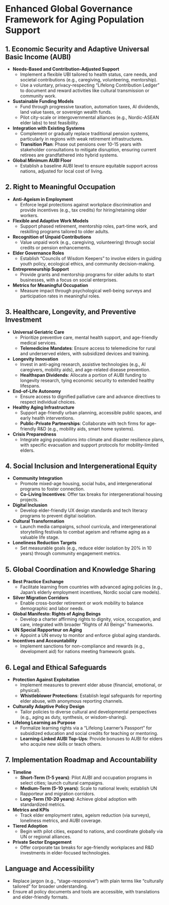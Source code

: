 # Enhanced Global Governance Framework for Aging Population Support

## 1. Economic Security and Adaptive Universal Basic Income (AUBI)
- **Needs-Based and Contribution-Adjusted Support**  
  - Implement a flexible UBI tailored to health status, care needs, and societal contributions (e.g., caregiving, volunteering, mentorship).  
  - Use a voluntary, privacy-respecting “Lifelong Contribution Ledger” to document and reward activities like cultural transmission or community work.  
- **Sustainable Funding Models**  
  - Fund through progressive taxation, automation taxes, AI dividends, land value taxes, or sovereign wealth funds.  
  - Pilot city-scale or intergovernmental alliances (e.g., Nordic-ASEAN elder labs) to test feasibility.  
- **Integration with Existing Systems**  
  - Complement or gradually replace traditional pension systems, particularly in regions with weak retirement infrastructures.  
  - **Transition Plan**: Phase out pensions over 10-15 years with stakeholder consultations to mitigate disruption, ensuring current retirees are grandfathered into hybrid systems.  
- **Global Minimum AUBI Floor**  
  - Establish a baseline AUBI level to ensure equitable support across nations, adjusted for local cost of living.

## 2. Right to Meaningful Occupation
- **Anti-Ageism in Employment**  
  - Enforce legal protections against workplace discrimination and provide incentives (e.g., tax credits) for hiring/retaining older workers.  
- **Flexible and Adaptive Work Models**  
  - Support phased retirement, mentorship roles, part-time work, and reskilling programs tailored to older adults.  
- **Recognition of Unpaid Contributions**  
  - Value unpaid work (e.g., caregiving, volunteering) through social credits or pension enhancements.  
- **Elder Governance Roles**  
  - Establish “Councils of Wisdom Keepers” to involve elders in guiding youth policy, ecological ethics, and community decision-making.  
- **Entrepreneurship Support**  
  - Provide grants and mentorship programs for older adults to start businesses, with a focus on social enterprises.  
- **Metrics for Meaningful Occupation**  
  - Measure impact through psychological well-being surveys and participation rates in meaningful roles.

## 3. Healthcare, Longevity, and Preventive Investment
- **Universal Geriatric Care**  
  - Prioritize preventive care, mental health support, and age-friendly medical services.  
  - **Telemedicine Mandates**: Ensure access to telemedicine for rural and underserved elders, with subsidized devices and training.  
- **Longevity Innovation**  
  - Invest in anti-aging research, assistive technologies (e.g., AI caregivers, mobility aids), and age-related disease prevention.  
  - **Healthspan Dividends**: Allocate a portion of AUBI funding to longevity research, tying economic security to extended healthy lifespans.  
- **End-of-Life Autonomy**  
  - Ensure access to dignified palliative care and advance directives to respect individual choices.  
- **Healthy Aging Infrastructure**  
  - Support age-friendly urban planning, accessible public spaces, and early health interventions.  
  - **Public-Private Partnerships**: Collaborate with tech firms for age-friendly R&D (e.g., mobility aids, smart home systems).  
- **Crisis Preparedness**  
  - Integrate aging populations into climate and disaster resilience plans, with specific evacuation and support protocols for mobility-limited elders.

## 4. Social Inclusion and Intergenerational Equity
- **Community Integration**  
  - Promote mixed-age housing, social hubs, and intergenerational programs to foster connection.  
  - **Co-Living Incentives**: Offer tax breaks for intergenerational housing projects.  
- **Digital Inclusion**  
  - Develop elder-friendly UX design standards and tech literacy programs to prevent digital isolation.  
- **Cultural Transformation**  
  - Launch media campaigns, school curricula, and intergenerational storytelling festivals to combat ageism and reframe aging as a valuable life stage.  
- **Loneliness Reduction Targets**  
  - Set measurable goals (e.g., reduce elder isolation by 20% in 10 years) through community engagement metrics.

## 5. Global Coordination and Knowledge Sharing
- **Best Practice Exchange**  
  - Facilitate learning from countries with advanced aging policies (e.g., Japan’s elderly employment incentives, Nordic social care models).  
- **Silver Migration Corridors**  
  - Enable cross-border retirement or work mobility to balance demographic and labor needs.  
- **Global Manifesto: Rights of Aging Beings**  
  - Develop a charter affirming rights to dignity, voice, occupation, and care, integrated with broader “Rights of All Beings” frameworks.  
- **UN Special Rapporteur on Aging**  
  - Appoint a UN envoy to monitor and enforce global aging standards.  
- **Incentives and Accountability**  
  - Implement sanctions for non-compliance and rewards (e.g., development aid) for nations meeting framework goals.

## 6. Legal and Ethical Safeguards
- **Protection Against Exploitation**  
  - Implement measures to prevent elder abuse (financial, emotional, or physical).  
  - **Whistleblower Protections**: Establish legal safeguards for reporting elder abuse, with anonymous reporting channels.  
- **Culturally Adaptive Policy Design**  
  - Tailor policies to diverse cultural and developmental perspectives (e.g., aging as duty, synthesis, or wisdom-sharing).  
- **Lifelong Learning as Purpose**  
  - Formalize learning rights via a “Lifelong Learner’s Passport” for subsidized education and social credits for teaching or mentoring.  
  - **Learning-Linked AUBI Top-Ups**: Provide bonuses to AUBI for elders who acquire new skills or teach others.

## 7. Implementation Roadmap and Accountability
- **Timeline**  
  - **Short-Term (1-5 years)**: Pilot AUBI and occupation programs in select cities; launch cultural campaigns.  
  - **Medium-Term (5-10 years)**: Scale to national levels; establish UN Rapporteur and migration corridors.  
  - **Long-Term (10-20 years)**: Achieve global adoption with standardized metrics.  
- **Metrics and KPIs**  
  - Track elder employment rates, ageism reduction (via surveys), loneliness metrics, and AUBI coverage.  
- **Tiered Adoption**  
  - Begin with pilot cities, expand to nations, and coordinate globally via UN or regional alliances.  
- **Private Sector Engagement**  
  - Offer corporate tax breaks for age-friendly workplaces and R&D investments in elder-focused technologies.

## Language and Accessibility
- Replace jargon (e.g., “stage-responsive”) with plain terms like “culturally tailored” for broader understanding.  
- Ensure all policy documents and tools are accessible, with translations and elder-friendly formats.